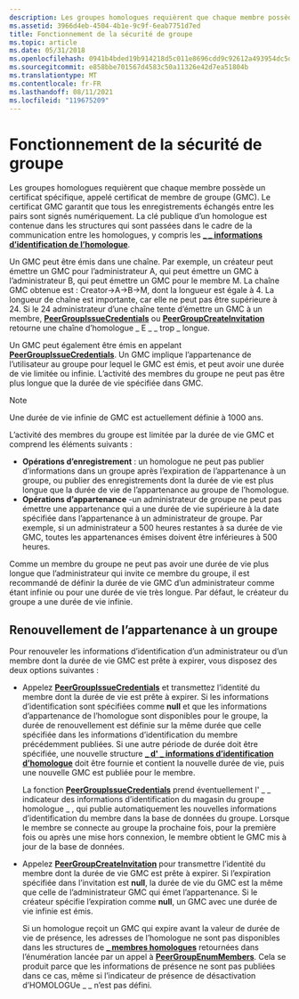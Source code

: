 ```yaml
---
description: Les groupes homologues requièrent que chaque membre possède un certificat spécifique, appelé certificat de membre de groupe (GMC).
ms.assetid: 3966d4eb-4504-4b1e-9c9f-6eab7751d7ed
title: Fonctionnement de la sécurité de groupe
ms.topic: article
ms.date: 05/31/2018
ms.openlocfilehash: 0941b4bded19b914218d5c011e8696cdd9c92612a493954dc5dd45d91e59006a
ms.sourcegitcommit: e858bbe701567d4583c50a11326e42d7ea51804b
ms.translationtype: MT
ms.contentlocale: fr-FR
ms.lasthandoff: 08/11/2021
ms.locfileid: "119675209"
---
```

# <a name="how-group-security-works"></a>Fonctionnement de la sécurité de groupe

Les groupes homologues requièrent que chaque membre possède un certificat spécifique, appelé certificat de membre de groupe (GMC). Le certificat GMC garantit que tous les enregistrements échangés entre les pairs sont signés numériquement. La clé publique d’un homologue est contenue dans les structures qui sont passées dans le cadre de la communication entre les homologues, y compris les [**\_ \_ informations d’identification de l’homologue**](/windows/desktop/api/P2P/ns-p2p-peer_credential_info).

Un GMC peut être émis dans une chaîne. Par exemple, un créateur peut émettre un GMC pour l’administrateur A, qui peut émettre un GMC à l’administrateur B, qui peut émettre un GMC pour le membre M. La chaîne GMC obtenue est : Creator->A->B->M, dont la longueur est égale à 4. La longueur de chaîne est importante, car elle ne peut pas être supérieure à 24. Si le 24 administrateur d’une chaîne tente d’émettre un GMC à un membre, [**PeerGroupIssueCredentials**](/windows/desktop/api/P2P/nf-p2p-peergroupissuecredentials) ou [**PeerGroupCreateInvitation**](/windows/desktop/api/P2P/nf-p2p-peergroupcreateinvitation) retourne une chaîne d’homologue \_ E \_ \_ trop \_ longue.

Un GMC peut également être émis en appelant [**PeerGroupIssueCredentials**](/windows/desktop/api/P2P/nf-p2p-peergroupissuecredentials). Un GMC implique l’appartenance de l’utilisateur au groupe pour lequel le GMC est émis, et peut avoir une durée de vie limitée ou infinie. L’activité des membres du groupe ne peut pas être plus longue que la durée de vie spécifiée dans GMC.

> [!Note]  
> Une durée de vie infinie de GMC est actuellement définie à 1000 ans.

 

L’activité des membres du groupe est limitée par la durée de vie GMC et comprend les éléments suivants :

-   **Opérations d’enregistrement** : un homologue ne peut pas publier d’informations dans un groupe après l’expiration de l’appartenance à un groupe, ou publier des enregistrements dont la durée de vie est plus longue que la durée de vie de l’appartenance au groupe de l’homologue.
-   **Opérations d’appartenance** -un administrateur de groupe ne peut pas émettre une appartenance qui a une durée de vie supérieure à la date spécifiée dans l’appartenance à un administrateur de groupe. Par exemple, si un administrateur a 500 heures restantes à sa durée de vie GMC, toutes les appartenances émises doivent être inférieures à 500 heures.

Comme un membre du groupe ne peut pas avoir une durée de vie plus longue que l’administrateur qui invite ce membre du groupe, il est recommandé de définir la durée de vie GMC d’un administrateur comme étant infinie ou pour une durée de vie très longue. Par défaut, le créateur du groupe a une durée de vie infinie.

## <a name="renewing-group-membership"></a>Renouvellement de l’appartenance à un groupe

Pour renouveler les informations d’identification d’un administrateur ou d’un membre dont la durée de vie GMC est prête à expirer, vous disposez des deux options suivantes :

-   Appelez [**PeerGroupIssueCredentials**](/windows/desktop/api/P2P/nf-p2p-peergroupissuecredentials) et transmettez l’identité du membre dont la durée de vie est prête à expirer. Si les informations d’identification sont spécifiées comme **null** et que les informations d’appartenance de l’homologue sont disponibles pour le groupe, la durée de renouvellement est définie sur la même durée que celle spécifiée dans les informations d’identification du membre précédemment publiées. Si une autre période de durée doit être spécifiée, une nouvelle structure [**\_ d' \_ informations d’identification d’homologue**](/windows/desktop/api/P2P/ns-p2p-peer_credential_info) doit être fournie et contient la nouvelle durée de vie, puis une nouvelle GMC est publiée pour le membre.

    La fonction [**PeerGroupIssueCredentials**](/windows/desktop/api/P2P/nf-p2p-peergroupissuecredentials) prend éventuellement l' \_ \_ indicateur des informations d’identification du magasin du groupe homologue \_ , qui publie automatiquement les nouvelles informations d’identification du membre dans la base de données du groupe. Lorsque le membre se connecte au groupe la prochaine fois, pour la première fois ou après une mise hors connexion, le membre obtient le GMC mis à jour de la base de données.

-   Appelez [**PeerGroupCreateInvitation**](/windows/desktop/api/P2P/nf-p2p-peergroupcreateinvitation) pour transmettre l’identité du membre dont la durée de vie GMC est prête à expirer. Si l’expiration spécifiée dans l’invitation est **null**, la durée de vie du GMC est la même que celle de l’administrateur GMC qui émet l’appartenance. Si le créateur spécifie l’expiration comme **null**, un GMC avec une durée de vie infinie est émis.

    Si un homologue reçoit un GMC qui expire avant la valeur de durée de vie de présence, les adresses de l’homologue ne sont pas disponibles dans les structures de [**\_ membres homologues**](/windows/desktop/api/P2P/ns-p2p-peer_member) retournées dans l’énumération lancée par un appel à [**PeerGroupEnumMembers**](/windows/desktop/api/P2P/nf-p2p-peergroupenummembers). Cela se produit parce que les informations de présence ne sont pas publiées dans ce cas, même si l’indicateur de présence de désactivation d’HOMOLOGUe \_ \_ n’est pas défini.

 

 



